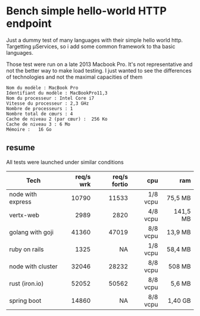 # Bench simple hello-world HTTP endpoint

Just a dummy test of many languages with their simple hello world http.
Targetting µServices, so i add some common framework to tha basic languages.

Those test were run on a late 2013 Macbook Pro. It's not representative and not the better way to make load testing.
I just wanted to see the differences of technologies and not the maximal capacities of them

```
Nom du modèle :	MacBook Pro
Identifiant du modèle :	MacBookPro11,3
Nom du processeur :	Intel Core i7
Vitesse du processeur :	2,3 GHz
Nombre de processeurs :	1
Nombre total de cœurs :	4
Cache de niveau 2 (par cœur) :	256 Ko
Cache de niveau 3 :	6 Mo
Mémoire :	16 Go
```

## resume

All tests were launched under similar conditions

| Tech              | req/s wrk | req/s fortio | cpu      | ram      |
| ----------------- | ---------:| ------------:| --------:| --------:|
| node with express | 10790     | 11533        | 1/8 vcpu | 75,5 MB  |
| vertx-web         | 2989      | 2820         | 4/8 vcpu | 141,5 MB |
| golang with goji  | 41360     | 47019        | 8/8 vcpu | 13,9 MB  |
| ruby on rails     | 1325      | NA           | 1/8 vcpu | 58,4 MB  |
| node with cluster | 32046     | 28232        | 8/8 vcpu | 508 MB  |
| rust (iron.io)    | 52052     | 50562        | 8/8 vcpu | 5,6 MB   |
| spring boot       | 14860     | NA           | 8/8 vcpu | 1,40 GB  |

